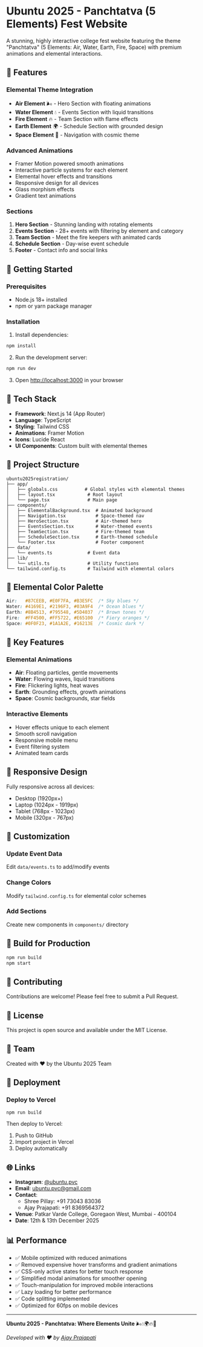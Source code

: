 # Ubuntu 2025 - Panchtatva (5 Elements) Fest Website

A stunning, highly interactive college fest website featuring the theme "Panchtatva" (5 Elements: Air, Water, Earth, Fire, Space) with premium animations and elemental interactions.

## 🌟 Features

### Elemental Theme Integration
- **Air Element** 🌬️ - Hero Section with floating animations
- **Water Element** 💧 - Events Section with liquid transitions
- **Fire Element** 🔥 - Team Section with flame effects
- **Earth Element** 🌍 - Schedule Section with grounded design
- **Space Element** 🚀 - Navigation with cosmic theme

### Advanced Animations
- Framer Motion powered smooth animations
- Interactive particle systems for each element
- Elemental hover effects and transitions
- Responsive design for all devices
- Glass morphism effects
- Gradient text animations

### Sections
1. **Hero Section** - Stunning landing with rotating elements
2. **Events Section** - 28+ events with filtering by element and category
3. **Team Section** - Meet the fire keepers with animated cards
4. **Schedule Section** - Day-wise event schedule
5. **Footer** - Contact info and social links

## 🚀 Getting Started

### Prerequisites
- Node.js 18+ installed
- npm or yarn package manager

### Installation

1. Install dependencies:
```bash
npm install
```

2. Run the development server:
```bash
npm run dev
```

3. Open [http://localhost:3000](http://localhost:3000) in your browser

## 🎨 Tech Stack

- **Framework**: Next.js 14 (App Router)
- **Language**: TypeScript
- **Styling**: Tailwind CSS
- **Animations**: Framer Motion
- **Icons**: Lucide React
- **UI Components**: Custom built with elemental themes

## 📁 Project Structure

```
ubuntu2025registration/
├── app/
│   ├── globals.css          # Global styles with elemental themes
│   ├── layout.tsx            # Root layout
│   └── page.tsx              # Main page
├── components/
│   ├── ElementalBackground.tsx  # Animated background
│   ├── Navigation.tsx           # Space-themed nav
│   ├── HeroSection.tsx          # Air-themed hero
│   ├── EventsSection.tsx        # Water-themed events
│   ├── TeamSection.tsx          # Fire-themed team
│   ├── ScheduleSection.tsx      # Earth-themed schedule
│   └── Footer.tsx               # Footer component
├── data/
│   └── events.ts             # Event data
├── lib/
│   └── utils.ts              # Utility functions
└── tailwind.config.ts        # Tailwind with elemental colors
```

## 🎨 Elemental Color Palette

```css
Air:   #87CEEB, #E0F7FA, #B3E5FC  /* Sky blues */
Water: #4169E1, #2196F3, #03A9F4  /* Ocean blues */
Earth: #8B4513, #795548, #5D4037  /* Brown tones */
Fire:  #FF4500, #FF5722, #E65100  /* Fiery oranges */
Space: #0F0F23, #1A1A2E, #16213E  /* Cosmic dark */
```

## 🎯 Key Features

### Elemental Animations
- **Air**: Floating particles, gentle movements
- **Water**: Flowing waves, liquid transitions
- **Fire**: Flickering lights, heat waves
- **Earth**: Grounding effects, growth animations
- **Space**: Cosmic backgrounds, star fields

### Interactive Elements
- Hover effects unique to each element
- Smooth scroll navigation
- Responsive mobile menu
- Event filtering system
- Animated team cards

## 📱 Responsive Design

Fully responsive across all devices:
- Desktop (1920px+)
- Laptop (1024px - 1919px)
- Tablet (768px - 1023px)
- Mobile (320px - 767px)

## 🔧 Customization

### Update Event Data
Edit `data/events.ts` to add/modify events

### Change Colors
Modify `tailwind.config.ts` for elemental color schemes

### Add Sections
Create new components in `components/` directory

## 📝 Build for Production

```bash
npm run build
npm start
```

## 🤝 Contributing

Contributions are welcome! Please feel free to submit a Pull Request.

## 📄 License

This project is open source and available under the MIT License.

## 👥 Team

Created with ❤️ by the Ubuntu 2025 Team

## 🚀 Deployment

### Deploy to Vercel
```bash
npm run build
```

Then deploy to Vercel:
1. Push to GitHub
2. Import project in Vercel
3. Deploy automatically

## 🌐 Links

- **Instagram**: [@ubuntu.pvc](https://www.instagram.com/ubuntu.pvc/)
- **Email**: ubuntu.pvc@gmail.com
- **Contact**: 
  - Shree Pillay: +91 73043 83036
  - Ajay Prajapati: +91 8369564372
- **Venue**: Patkar Varde College, Goregaon West, Mumbai - 400104
- **Date**: 12th & 13th December 2025

## 📊 Performance

- ✅ Mobile optimized with reduced animations
- ✅ Removed expensive hover transforms and gradient animations
- ✅ CSS-only active states for better touch response
- ✅ Simplified modal animations for smoother opening
- ✅ Touch-manipulation for improved mobile interactions
- ✅ Lazy loading for better performance
- ✅ Code splitting implemented
- ✅ Optimized for 60fps on mobile devices

---

**Ubuntu 2025 - Panchtatva: Where Elements Unite** 🌬️💧🌍🔥🚀

*Developed with ❤️ by [Ajay Prajapati](https://www.linkedin.com/in/ajayprajapatii/)*
